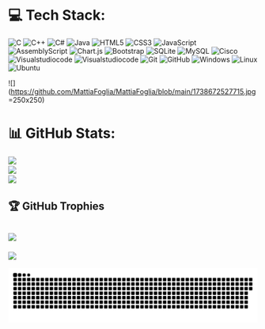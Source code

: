 
# 💻 Tech Stack:
![C](https://img.shields.io/badge/c-%2300599C.svg?style=for-the-badge&logo=c&logoColor=white) ![C++](https://img.shields.io/badge/c++-%2300599C.svg?style=for-the-badge&logo=c%2B%2B&logoColor=white) ![C#](https://img.shields.io/badge/c%23-%23239120.svg?style=for-the-badge&logo=csharp&logoColor=white) ![Java](https://img.shields.io/badge/java-%23ED8B00.svg?style=for-the-badge&logo=openjdk&logoColor=white) ![HTML5](https://img.shields.io/badge/html5-%23E34F26.svg?style=for-the-badge&logo=html5&logoColor=white) ![CSS3](https://img.shields.io/badge/css3-%231572B6.svg?style=for-the-badge&logo=css3&logoColor=white) ![JavaScript](https://img.shields.io/badge/javascript-%23323330.svg?style=for-the-badge&logo=javascript&logoColor=%23F7DF1E) ![AssemblyScript](https://img.shields.io/badge/assembly%20script-%23000000.svg?style=for-the-badge&logo=assemblyscript&logoColor=white) ![Chart.js](https://img.shields.io/badge/chart.js-F5788D.svg?style=for-the-badge&logo=chart.js&logoColor=white) ![Bootstrap](https://img.shields.io/badge/bootstrap-%238511FA.svg?style=for-the-badge&logo=bootstrap&logoColor=white) ![SQLite](https://img.shields.io/badge/sqlite-%2307405e.svg?style=for-the-badge&logo=sqlite&logoColor=white) ![MySQL](https://img.shields.io/badge/mysql-4479A1.svg?style=for-the-badge&logo=mysql&logoColor=white) ![Cisco](https://img.shields.io/badge/cisco-%23049fd9.svg?style=for-the-badge&logo=cisco&logoColor=black) ![Visualstudiocode](https://img.shields.io/badge/VisualStudioCode-007ACC?logo=visualstudiocode&logoColor=white&style=for-the-badge) ![Visualstudiocode](https://img.shields.io/badge/VisualStudio-5C2D91?logo=visualstudio&logoColor=white&style=for-the-badge) ![Git](https://img.shields.io/badge/Git-F05032?logo=git&logoColor=white&style=for-the-badge) ![GitHub](https://img.shields.io/badge/GitHub-181717?logo=github&logoColor=white&style=for-the-badge) ![Windows](https://img.shields.io/badge/Windows-0078D6?logo=windows&logoColor=white&style=for-the-badge) ![Linux](https://img.shields.io/badge/Linux-FCC624?logo=linux&logoColor=black&style=for-the-badge) ![Ubuntu](https://img.shields.io/badge/Ubuntu-E95420?logo=ubuntu&logoColor=white&style=for-the-badge)

![](https://github.com/MattiaFoglia/MattiaFoglia/blob/main/1738672527715.jpg =250x250)

###
# 📊 GitHub Stats:
![](https://github-readme-stats.vercel.app/api?username=MattiaFoglia&theme=default_repocard&hide_border=false&include_all_commits=false&count_private=false)<br/>
![](https://github-readme-streak-stats.herokuapp.com/?user=MattiaFoglia&theme=default_repocard&hide_border=false)<br/>
![](https://github-readme-stats.vercel.app/api/top-langs?username=MattiaFoglia&locale=en&hide_title=false&layout=compact&card_width=320&langs_count=12&theme=default&hide_border=false&order=2)

## 🏆 GitHub Trophies
![](https://github-profile-trophy.vercel.app/?username=MattiaFoglia&theme=default_repocard&no-frame=true&no-bg=false&margin-w=4)
---
[![](https://visitcount.itsvg.in/api?id=MattiaFoglia&icon=0&color=0)](https://visitcount.itsvg.in)

<picture>
  <source media="(prefers-color-scheme: dark)" srcset="https://raw.githubusercontent.com/MattiaFoglia/MattiaFoglia/output/github-snake-dark.svg" />
  <source media="(prefers-color-scheme: light)" srcset="https://raw.githubusercontent.com/MattiaFoglia/MattiaFoglia/output/github-snake.svg" />
  <img alt="github-snake" src="https://raw.githubusercontent.com/MattiaFoglia/MattiaFoglia/output/github-snake.svg" />
</picture>
